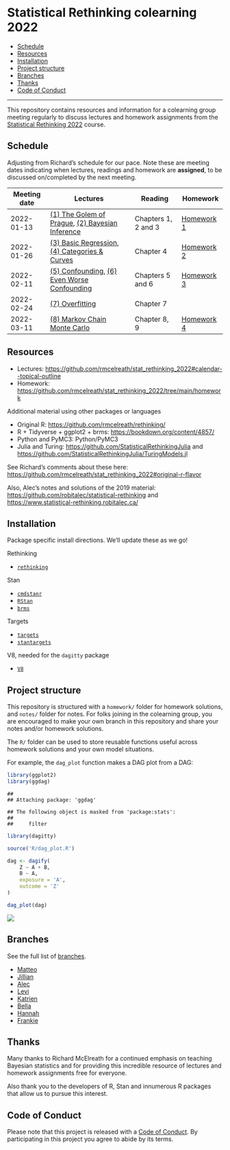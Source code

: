 Statistical Rethinking colearning 2022
================

-   [Schedule](#schedule)
-   [Resources](#resources)
-   [Installation](#installation)
-   [Project structure](#project-structure)
-   [Branches](#branches)
-   [Thanks](#thanks)
-   [Code of Conduct](#code-of-conduct)

------------------------------------------------------------------------

This repository contains resources and information for a colearning
group meeting regularly to discuss lectures and homework assignments
from the [Statistical Rethinking
2022](https://github.com/rmcelreath/stat_rethinking_2022) course.

## Schedule

Adjusting from Richard’s schedule for our pace. Note these are meeting
dates indicating when lectures, readings and homework are **assigned**,
to be discussed on/completed by the next meeting.

| Meeting date | Lectures                                                                                                                                                                       | Reading             | Homework                                                                                       |
|--------------|--------------------------------------------------------------------------------------------------------------------------------------------------------------------------------|---------------------|------------------------------------------------------------------------------------------------|
| 2022-01-13   | [(1) The Golem of Prague](https://youtu.be/cclUd_HoRlo), [(2) Bayesian Inference](https://www.youtube.com/watch?v=guTdrfycW2Q&list=PLDcUM9US4XdMROZ57-OIRtIK0aOynbgZN&index=2) | Chapters 1, 2 and 3 | [Homework 1](https://github.com/rmcelreath/stat_rethinking_2022/blob/main/homework/week01.pdf) |
| 2022-01-26   | [(3) Basic Regression](https://www.youtube.com/watch?v=zYYBtxHWE0A), [(4) Categories & Curves](https://youtu.be/QiHKdvAbYII)                                                   | Chapter 4           | [Homework 2](https://github.com/rmcelreath/stat_rethinking_2022/blob/main/homework/week02.pdf) |
| 2022-02-11   | [(5) Confounding](https://youtu.be/UpP-_mBvECI), [(6) Even Worse Confounding](https://www.youtube.com/watch?v=NSuTaeW6Orc)                                                     | Chapters 5 and 6    | [Homework 3](https://github.com/rmcelreath/stat_rethinking_2022/blob/main/homework/week03.pdf) |
| 2022-02-24   | [(7) Overfitting](https://www.youtube.com/watch?v=odGAAJDlgp8&list=PLDcUM9US4XdMROZ57-OIRtIK0aOynbgZN&index=7)                                                                 | Chapter 7           |                                                                                                |
| 2022-03-11   | [(8) Markov Chain Monte Carlo](https://www.youtube.com/watch?v=Qqz5AJjyugM&list=PLDcUM9US4XdMROZ57-OIRtIK0aOynbgZN&index=8&pp=sAQB)                                            | Chapter 8, 9        | [Homework 4](https://github.com/rmcelreath/stat_rethinking_2022/blob/main/homework/week04.pdf) |

## Resources

-   Lectures:
    <https://github.com/rmcelreath/stat_rethinking_2022#calendar--topical-outline>
-   Homework:
    <https://github.com/rmcelreath/stat_rethinking_2022/tree/main/homework>

Additional material using other packages or languages

-   Original R: <https://github.com/rmcelreath/rethinking/>
-   R + Tidyverse + ggplot2 + brms: <https://bookdown.org/content/4857/>
-   Python and PyMC3: Python/PyMC3
-   Julia and Turing: <https://github.com/StatisticalRethinkingJulia>
    and <https://github.com/StatisticalRethinkingJulia/TuringModels.jl>

See Richard’s comments about these here:
<https://github.com/rmcelreath/stat_rethinking_2022#original-r-flavor>

Also, Alec’s notes and solutions of the 2019 material:
<https://github.com/robitalec/statistical-rethinking> and
<https://www.statistical-rethinking.robitalec.ca/>

## Installation

Package specific install directions. We’ll update these as we go!

Rethinking

-   [`rethinking`](https://github.com/rmcelreath/rethinking#installation)

Stan

-   [`cmdstanr`](https://mc-stan.org/cmdstanr/articles/cmdstanr.html)
-   [`RStan`](https://github.com/stan-dev/rstan/wiki/RStan-Getting-Started)
-   [`brms`](r/brms/#how-do-i-install-brms)

Targets

-   [`targets`](https://github.com/ropensci/targets/#installation)
-   [`stantargets`](https://github.com/ropensci/stantargets/#installation)

V8, needed for the `dagitty` package

-   [`V8`](https://github.com/jeroen/v8#installation)

## Project structure

This repository is structured with a `homework/` folder for homework
solutions, and `notes/` folder for notes. For folks joining in the
colearning group, you are encouraged to make your own branch in this
repository and share your notes and/or homework solutions.

The `R/` folder can be used to store reusable functions useful across
homework solutions and your own model situations.

For example, the `dag_plot` function makes a DAG plot from a DAG:

``` r
library(ggplot2)
library(ggdag)
```

    ## 
    ## Attaching package: 'ggdag'

    ## The following object is masked from 'package:stats':
    ## 
    ##     filter

``` r
library(dagitty)

source('R/dag_plot.R')

dag <- dagify(
    Z ~ A + B,
    B ~ A,
    exposure = 'A',
    outcome = 'Z'
)

dag_plot(dag)
```

![](graphics/readme_dag-1.png)<!-- -->

## Branches

See the full list of
[branches](https://github.com/robitalec/statistical-rethinking-colearning-2022/branches).

-   [Matteo](https://github.com/robitalec/statistical-rethinking-colearning-2022/tree/matteo)
-   [Jillian](https://github.com/robitalec/statistical-rethinking-colearning-2022/tree/jillian)
-   [Alec](https://github.com/robitalec/statistical-rethinking-colearning-2022/tree/alec)
-   [Levi](https://github.com/robitalec/statistical-rethinking-colearning-2022/tree/levi)
-   [Katrien](https://github.com/robitalec/statistical-rethinking-colearning-2022/tree/katrien)
-   [Bella](https://github.com/robitalec/statistical-rethinking-colearning-2022/tree/bella)
-   [Hannah](https://github.com/robitalec/statistical-rethinking-colearning-2022/tree/hannah)
-   [Frankie](https://github.com/robitalec/statistical-rethinking-colearning-2022/tree/frankie)

## Thanks

Many thanks to Richard McElreath for a continued emphasis on teaching
Bayesian statistics and for providing this incredible resource of
lectures and homework assignments free for everyone.

Also thank you to the developers of R, Stan and innumerous R packages
that allow us to pursue this interest.

## Code of Conduct

Please note that this project is released with a [Code of
Conduct](CODE_OF_CONDUCT.md). By participating in this project you agree
to abide by its terms.
